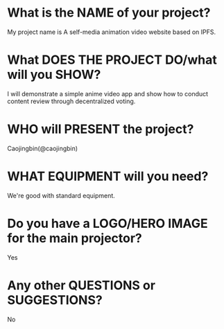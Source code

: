 # What is the NAME of your project?
My project name is  A self-media animation video website based on IPFS.

# What DOES THE PROJECT DO/what will you SHOW?
I will demonstrate a simple anime video app and show how to conduct content review through decentralized voting.

# WHO will PRESENT the project?
Caojingbin(@caojingbin)

# WHAT EQUIPMENT will you need?
We're good with standard equipment.

# Do you have a LOGO/HERO IMAGE for the main projector?
Yes

# Any other QUESTIONS or SUGGESTIONS?
No
